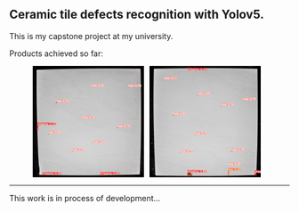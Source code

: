 Ceramic tile defects recognition with Yolov5.
--------------
This is my capstone project at my university.

Products achieved so far:
<div style="display: flex; justify-content: center;">
  <img src="predictions/predict15/_MG_2707_jpg.rf.14e1315dd62fa82c43f997427f59b3d7.jpg" style="max-width: 200px; margin-right: 10px;" />
  <img src="predictions/predict15/_MG_2616_jpg.rf.aee63b012b0bb90afc06246a2929c975.jpg" style="max-width: 200px; margin-right: 10px;" />
</div>

--------------
This work is in process of development...